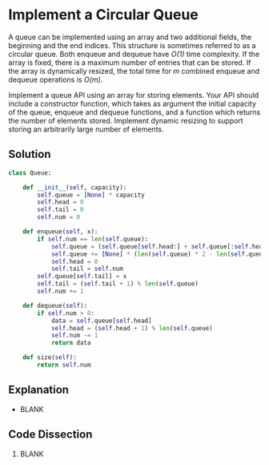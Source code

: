 # Implement a Circular Queue
A queue can be implemented using an array and two additional fields, the beginning and the end indices. This structure is sometimes referred to as a circular queue. Both enqueue and dequeue have _O(1)_ time complexity. If the array is fixed, there is a maximum number of entries that can be stored. If the array is dynamically resized, the total time for _m_ combined enqueue and dequeue operations is _O(m)_.

Implement a queue API using an array for storing elements. Your API should include a constructor function, which takes as argument the initial capacity of the queue, enqueue and dequeue functions, and a function which returns the number of elements stored. Implement dynamic resizing to support storing an arbitrarily large number of elements.

## Solution
```python
class Queue:

    def __init__(self, capacity):
        self.queue = [None] * capacity
        self.head = 0
        self.tail = 0
        self.num = 0

    def enqueue(self, x):
        if self.num == len(self.queue):
            self.queue = (self.queue[self.head:] + self.queue[:self.head])
            self.queue += [None] * (len(self.queue) * 2 - len(self.queue))
            self.head = 0
            self.tail = self.num
        self.queue[self.tail] = x
        self.tail = (self.tail + 1) % len(self.queue)
        self.num += 1

    def dequeue(self):
        if self.num > 0:
            data = self.queue[self.head]
            self.head = (self.head + 1) % len(self.queue)
            self.num -= 1
            return data

    def size(self):
        return self.num
```

## Explanation
* BLANK

## Code Dissection
1. BLANK